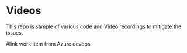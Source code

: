 # Videos
This repo is sample of various code and Video recordings to mitigate the issues. 


#link work item from Azure devops
